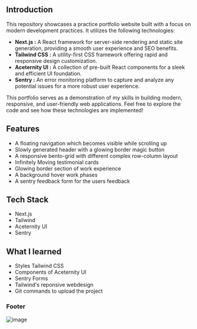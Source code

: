 ## Introduction

This repository showcases a practice portfolio website built with a focus on modern development practices. It utilizes the following technologies:

- **Next.js :** A React framework for server-side rendering and static site generation, providing a smooth user experience and SEO benefits.
- **Tailwind CSS :** A utility-first CSS framework offering rapid and responsive design customization.
- **Aceternity UI :** A collection of pre-built React components for a sleek and efficient UI foundation.
- **Sentry :** An error monitoring platform to capture and analyze any potential issues for a more robust user experience.

This portfolio serves as a demonstration of my skills in building modern, responsive, and user-friendly web applications. Feel free to explore the code and see how these technologies are implemented!

## Features

- A floating navigation which becomes visible while scrolling up
- Slowly generated header with a glowing border magic button
- A responsive bento-grid with different complex row-column layout
- Infinitely Moving testimonial cards
- Glowing border section of work experience
- A background hover work phases
- A sentry feedback form for the users feedback

## Tech Stack

- Next.js
- Tailwind
- Aceternity UI
- Sentry

## What I learned

- Styles Tailwind CSS
- Components of Aceternity UI
- Sentry Forms
- Tailwind's reponsive webdesign
- Git commands to upload the project

### Footer

![image](link)
